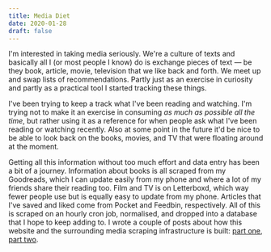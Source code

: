 ```yaml
---
title: Media Diet
date: 2020-01-28
draft: false
---
```


I'm interested in taking media seriously. We're a culture of texts and basically all I (or most people I know) do is exchange pieces of text — be they book, article, movie, television that we like back and forth. We meet up and swap lists of recommendations. Partly just as an exercise in curiosity and partly as a practical tool I started tracking these things.

I've been trying to keep a track what I've been reading and watching. I'm trying not to make it an exercise in consuming *as much as possible all the time*, but rather using it as a reference for when people ask what I've been reading or watching recently. Also at some point in the future it'd be nice to be able to look back on the books, movies, and TV that were floating around at the moment.

Getting all this information without too much effort and data entry has been a bit of a journey. Information about books is all scraped from my Goodreads, which I can update easily from my phone and where a lot of my friends share their reading too. Film and TV is on Letterboxd, which way fewer people use but is equally easy to update from my phone. Articles that I've saved and liked come from Pocket and Feedbin, respectively. All of this is scraped on an hourly cron job, normalised, and dropped into a database that I hope to keep adding to. I wrote a couple of posts about how this website and the surrounding media scraping infrastructure is built: [part one](/post/how-this-site-works/), [part two](/post/getting-off-of-netlify/).
